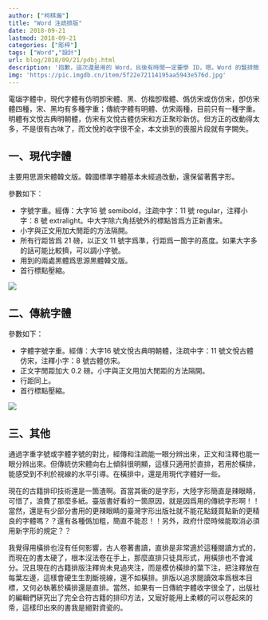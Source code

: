 ```yaml
---
author: ["柯棋瀚"]
title: "Word 注疏排版"
date: 2018-09-21
lastmod: 2018-09-21
categories: ["彫梓"]
tags: ["Word","設計"]
url: blog/2018/09/21/pdbj.html
description: '抱歉，這次還是用的 Word，㠯後有時閒一定要學 ID，嗯。Word 的豎排簡直辣眼睛，只能用橫排了。'
img: 'https://pic.imgdb.cn/item/5f22e72114195aa5943e576d.jpg'
---
```


電匘字體中，現代字體有仿明<n>卽宋體</n>、黑、仿楷<n>卽楷體</n>、僞仿宋<n>或仿仿宋，卽仿宋體</n>四種，宋、黑均有多種字重；傳統字體有明體、仿宋兩種，目前只有一種字重。明軆有文悅古典明朝體，仿宋有文悅古體仿宋和方正聚珍新仿。但方正的改動得太多，不是很有古味了，而文悅的收字很不全，本文排到的喪服片段就有字闕失。

## 一、現代字體

主要用思源宋體韓文版。韓國標準字體基本未經過改動，還保留著舊字形。

參數如下：

- 字號字重。經傳：大字16 號 semibold，注疏中字：11 號 regular，注釋小字：8 號 extralight。中大字除六角括號外的標點皆爲方正新書宋。
- 小字與正文用加大閒距的方法隔開。
- 所有行距皆爲 21 磅，以正文 11 號字爲準，行距爲一箇字的髙度。如果大字多的話可能比較擠，可以調小字號。
- 用到的兩處黑體爲思源黑體韓文版。
- 首行標點壓縮。

![](https://www.superbed.cn/pic/5be2f8429dc6d6b928f1a342)

## 二、傳統字體

參數如下：

- 字體字號字重。經傳：大字16 號文悅古典明朝體，注疏中字：11 號文悅古體仿宋，注釋小字：8 號古體仿宋。
- 正文字閒距加大 0.2 磅。小字與正文用加大閒距的方法隔開。
- 行距同上。
- 首行標點壓縮。

![](https://www.superbed.cn/pic/5be2f87c9dc6d6b928f1a343)

## 三、其他

通過字重字號或字體字號的對比，經傳和注疏能一眼分辨出來，正文和注釋也能一眼分辨出來。但傳統仿宋體向右上傾斜很明顯，這樣只適用於直排，若用於橫排，能感受到不利於視線的水平引導。在橫排中，還是用現代字體好一些。

現在的古籍排印技術還是一箇渣啊。首當其衝的是字形，大陸字形簡直是辣眼睛，可惜了，浪費了那麼多紙。臺版書好看的一箇原因，就是因爲用的傳統字形啊！！<n>當然，還是有少部分書用的更辣眼睛的臺灣字形</n>出版社就不能花點錢買點新的更精良的字體嗎？？還有各種僞加粗，簡直不能忍！！另外，政府什麼時候能取消必須用新字形的規定？？

我覺得用橫排也沒有任何影響，古人卷著書讀，直排是非常適於這種閱讀方式的，而現在的書太硬了，根本沒法卷在手上，那麼直排只徒具形式，用橫排也不會減分。況且現在的古籍排版注釋尙未見過夾注，而是模仿橫排的葉下注，把注釋放在每葉左邊，這樣會硬生生割斷視線，還不如橫排。排版以追求閱讀效率爲根本目標，又何必執著於橫排還是直排。當然，如果有一日傳統字體收字很全了，出版社的編輯們硏究出了完全合符古籍的排印方法，又㝡好能用上柔輭的可以卷起來的帋，這樣印出來的書我是絕對資瓷的。

